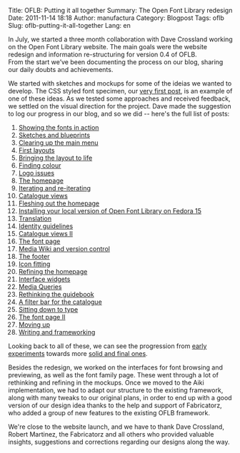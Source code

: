 Title: OFLB: Putting it all together
Summary: The Open Font Library redesign
Date: 2011-11-14 18:18
Author: manufactura
Category: Blogpost
Tags: oflb
Slug: oflb-putting-it-all-together
Lang: en

In July, we started a three month collaboration with Dave
Crossland working on the Open Font Library website. The main goals were
the website redesign and information re-structuring for version 0.4 of
OFLB.  
From the start we’ve been documenting the process on our blog, sharing
our daily doubts and achievements.

We started with sketches and mockups for some of the ideias we wanted to
develop. The CSS styled font specimen, our [very first
post](http://blog.manufacturaindependente.org/2011/07/showing-the-fonts-in-action),
is an example of one of these ideas. As we tested some approaches and
received feedback, we settled on the visual direction for the project.
Dave made the suggestion to log our progress in our blog, and so we did
-- here's the full list of posts:

1.  [Showing the fonts in
    action](http://blog.manufacturaindependente.org/2011/07/showing-the-fonts-in-action)
2.  [Sketches and
    blueprints](http://blog.manufacturaindependente.org/2011/07/oflb-sketches-and-blueprints)
3.  [Clearing up the main
    menu](http://blog.manufacturaindependente.org/2011/07/oflb-clearing-up-the-main-menu)
4.  [First
    layouts](http://blog.manufacturaindependente.org/2011/07/oflb-first-layouts)
5.  [Bringing the layout to
    life](http://blog.manufacturaindependente.org/2011/07/oflb-bringing-the-layout-to-life)
6.  [Finding
    colour](http://blog.manufacturaindependente.org/2011/07/oflb-finding-colour)
7.  [Logo
    issues](http://blog.manufacturaindependente.org/2011/07/oflb-logo-issues)
8.  [The
    homepage](http://blog.manufacturaindependente.org/2011/07/oflb-the-homepage)
9.  [Iterating and
    re-iterating](http://blog.manufacturaindependente.org/2011/07/oflb-iterating-and-re-iterating)
10. [Catalogue
    views](http://blog.manufacturaindependente.org/2011/07/oflb-catalogue-views)
11. [Fleshing out the
    homepage](http://blog.manufacturaindependente.org/2011/07/oflb-fleshing-out-the-home-page)
12. [Installing your local version of Open Font Library on Fedora
    15](http://blog.manufacturaindependente.org/2011/07/installing-your-local-version-of-open-font-library-on-fedora-15)
13. [Translation](http://blog.manufacturaindependente.org/2011/07/oflb-translation)
14. [Identity
    guidelines](http://blog.manufacturaindependente.org/2011/07/oflb-identity-guidelines)
15. [Catalogue views
    II](http://blog.manufacturaindependente.org/2011/07/oflb-catalogue-views-ii)
16. [The font
    page](http://blog.manufacturaindependente.org/2011/08/oflb-the-font-page)
17. [Media Wiki and version
    control](http://blog.manufacturaindependente.org/2011/08/oflb-mediawiki-and-version-control)
18. [The footer](http://blog.manufacturaindependente.org/2011/08/146)
19. [Icon
    fitting](http://blog.manufacturaindependente.org/2011/08/oflb-icon-fitting)
20. [Refining the
    homepage](http://blog.manufacturaindependente.org/2011/08/oflb-refining-the-homepage)
21. [Interface
    widgets](http://blog.manufacturaindependente.org/2011/08/oflb-interface-widgets)
22. [Media
    Queries](http://blog.manufacturaindependente.org/2011/08/oflb-media-queries)
23. [Rethinking the
    guidebook](http://blog.manufacturaindependente.org/2011/08/oflb-rethinking-the-guidebook)
24. [A filter bar for the
    catalogue](http://blog.manufacturaindependente.org/2011/08/oflb-a-filter-bar-for-the-catalogue)
25. [Sitting down to
    type](http://blog.manufacturaindependente.org/2011/08/oflb-sitting-down-to-type)
26. [The font page
    II](http://blog.manufacturaindependente.org/2011/08/oflb-the-font-page-ii)
27. [Moving
    up](http://blog.manufacturaindependente.org/2011/08/oflb-moving-up)
28. [Writing and
    frameworking](http://blog.manufacturaindependente.org/2011/08/oflb-writing-and-frameworking)

Looking back to all of these, we can see the progression from [early
experiments](http://blog.manufacturaindependente.org/2011/07/oflb-iterating-and-re-iterating)
towards more [solid and final
ones](http://blog.manufacturaindependente.org/2011/07/oflb-identity-guidelines).

Besides the redesign, we worked on the interfaces for font browsing and
previewing, as well as the font family page. These went through a lot of
rethinking and refining in the mockups. Once we moved to the Aiki
implementation, we had to adapt our structure to the existing framework,
along with many tweaks to our original plans, in order to end up with a
good version of our design idea thanks to the help and support of
Fabricatorz, who added a group of new features to the existing OFLB
framework.

We're close to the website launch, and we have to thank Dave Crossland,
Robert Martinez, the Fabricatorz and all others who provided valuable
insights, suggestions and corrections regarding our designs along the
way.

